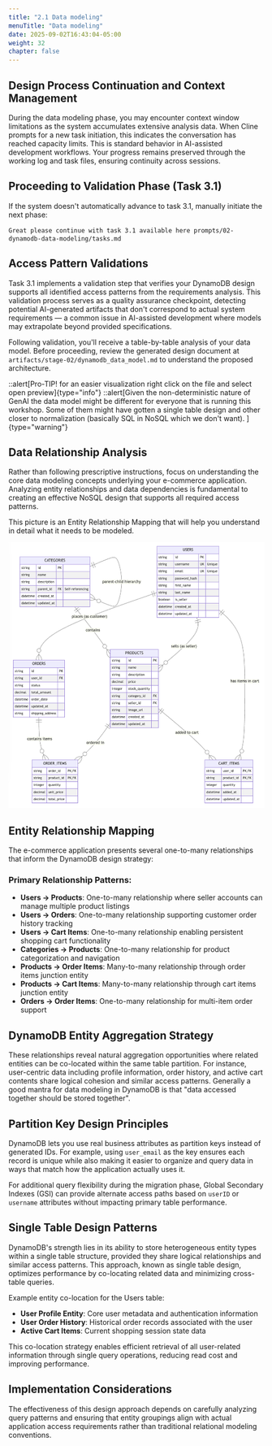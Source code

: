 ```yaml
---
title: "2.1 Data modeling"
menuTitle: "Data modeling"
date: 2025-09-02T16:43:04-05:00
weight: 32
chapter: false
---
```


## Design Process Continuation and Context Management

During the data modeling phase, you may encounter context window limitations as the system accumulates extensive analysis data. When Cline prompts for a new task initiation, this indicates the conversation has reached capacity limits. This is standard behavior in AI-assisted development workflows. Your progress remains preserved through the working log and task files, ensuring continuity across sessions.

## Proceeding to Validation Phase (Task 3.1)

If the system doesn't automatically advance to task 3.1, manually initiate the next phase:

```shell
Great please continue with task 3.1 available here prompts/02-dynamodb-data-modeling/tasks.md
```

## Access Pattern Validations

Task 3.1 implements a validation step that verifies your DynamoDB design supports all identified access patterns from the requirements analysis. This validation process serves as a quality assurance checkpoint, detecting potential AI-generated artifacts that don't correspond to actual system requirements — a common issue in AI-assisted development where models may extrapolate beyond provided specifications.

Following validation, you'll receive a table-by-table analysis of your data model. Before proceeding, review the generated design document at `artifacts/stage-02/dynamodb_data_model.md` to understand the proposed architecture.

::alert[Pro-TIP! for an easier visualization right click on the file and select open preview]{type="info"}
::alert[Given the non-deterministic nature of GenAI the data model might be different for everyone that is running this workshop. Some of them might have gotten a single table design and other closer to normalization (basically SQL in NoSQL which we don't want). ]{type="warning"}

## Data Relationship Analysis

Rather than following prescriptive instructions, focus on understanding the core data modeling concepts underlying your e-commerce application. Analyzing entity relationships and data dependencies is fundamental to creating an effective NoSQL design that supports all required access patterns.

This picture is an Entity Relationship Mapping that will help you understand in detail what it needs to be modeled. 

![Start conversation](/static/images/modernizr/2/stage02-10.png)

## Entity Relationship Mapping

The e-commerce application presents several one-to-many relationships that inform the DynamoDB design strategy:

### Primary Relationship Patterns:

- **Users → Products**: One-to-many relationship where seller accounts can manage multiple product listings
- **Users → Orders**: One-to-many relationship supporting customer order history tracking
- **Users → Cart Items**: One-to-many relationship enabling persistent shopping cart functionality
- **Categories → Products**: One-to-many relationship for product categorization and navigation
- **Products → Order Items**: Many-to-many relationship through order items junction entity
- **Products → Cart Items**: Many-to-many relationship through cart items junction entity
- **Orders → Order Items**: One-to-many relationship for multi-item order support

## DynamoDB Entity Aggregation Strategy

These relationships reveal natural aggregation opportunities where related entities can be co-located within the same table partition. For instance, user-centric data including profile information, order history, and active cart contents share logical cohesion and similar access patterns. Generally a good mantra for data modeling in DynamoDB is that "data accessed together should be stored together".

## Partition Key Design Principles

DynamoDB lets you use real business attributes as partition keys instead of generated IDs. For example, using `user_email` as the key ensures each record is unique while also making it easier to organize and query data in ways that match how the application actually uses it.

For additional query flexibility during the migration phase, Global Secondary Indexes (GSI) can provide alternate access paths based on `userID` or `username` attributes without impacting primary table performance.

## Single Table Design Patterns

DynamoDB's strength lies in its ability to store heterogeneous entity types within a single table structure, provided they share logical relationships and similar access patterns. This approach, known as single table design, optimizes performance by co-locating related data and minimizing cross-table queries.

Example entity co-location for the Users table:
- **User Profile Entity**: Core user metadata and authentication information
- **User Order History**: Historical order records associated with the user
- **Active Cart Items**: Current shopping session state data

This co-location strategy enables efficient retrieval of all user-related information through single query operations, reducing read cost and improving performance.

## Implementation Considerations

The effectiveness of this design approach depends on carefully analyzing query patterns and ensuring that entity groupings align with actual application access requirements rather than traditional relational modeling conventions.
